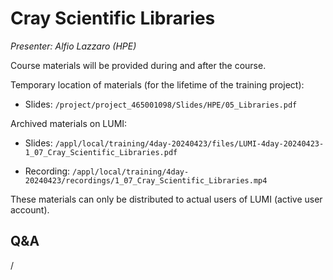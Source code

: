 # Cray Scientific Libraries

*Presenter: Alfio Lazzaro (HPE)*

Course materials will be provided during and after the course.

Temporary location of materials (for the lifetime of the training project):

-   Slides: `/project/project_465001098/Slides/HPE/05_Libraries.pdf`

Archived materials on LUMI:

-   Slides: `/appl/local/training/4day-20240423/files/LUMI-4day-20240423-1_07_Cray_Scientific_Libraries.pdf`

-   Recording: `/appl/local/training/4day-20240423/recordings/1_07_Cray_Scientific_Libraries.mp4`

These materials can only be distributed to actual users of LUMI (active user account).

## Q&A

/
